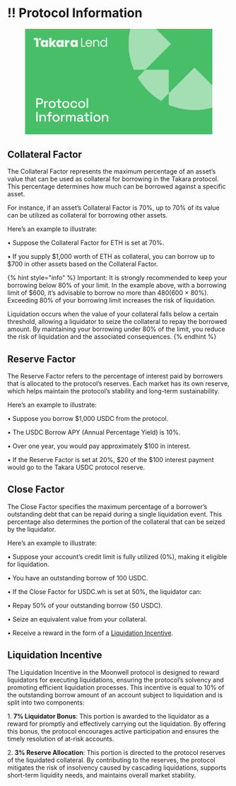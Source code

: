 # ‼️ Protocol Information

<figure><img src="../.gitbook/assets/prootocol infomation.png" alt=""><figcaption></figcaption></figure>

## Collateral Factor

The Collateral Factor represents the maximum percentage of an asset’s value that can be used as collateral for borrowing in the Takara protocol. This percentage determines how much can be borrowed against a specific asset.

For instance, if an asset’s Collateral Factor is 70%, up to 70% of its value can be utilized as collateral for borrowing other assets.

Here’s an example to illustrate:

• Suppose the Collateral Factor for ETH is set at 70%.

• If you supply $1,000 worth of ETH as collateral, you can borrow up to $700 in other assets based on the Collateral Factor.

{% hint style="info" %}
Important: It is strongly recommended to keep your borrowing below 80% of your limit. In the example above, with a borrowing limit of $600, it’s advisable to borrow no more than $480 ($600 × 80%). Exceeding 80% of your borrowing limit increases the risk of liquidation.

Liquidation occurs when the value of your collateral falls below a certain threshold, allowing a liquidator to seize the collateral to repay the borrowed amount. By maintaining your borrowing under 80% of the limit, you reduce the risk of liquidation and the associated consequences.
{% endhint %}

## Reserve Factor

The Reserve Factor refers to the percentage of interest paid by borrowers that is allocated to the protocol’s reserves. Each market has its own reserve, which helps maintain the protocol’s stability and long-term sustainability.

Here’s an example to illustrate:

• Suppose you borrow $1,000 USDC from the protocol.

• The USDC Borrow APY (Annual Percentage Yield) is 10%.

• Over one year, you would pay approximately $100 in interest.

• If the Reserve Factor is set at 20%, $20 of the $100 interest payment would go to the Takara USDC protocol reserve.

## Close Factor

The Close Factor specifies the maximum percentage of a borrower’s outstanding debt that can be repaid during a single liquidation event. This percentage also determines the portion of the collateral that can be seized by the liquidator.

Here’s an example to illustrate:

• Suppose your account’s credit limit is fully utilized (0%), making it eligible for liquidation.

• You have an outstanding borrow of 100 USDC.

• If the Close Factor for USDC.wh is set at 50%, the liquidator can:

• Repay 50% of your outstanding borrow (50 USDC).

• Seize an equivalent value from your collateral.

• Receive a reward in the form of a [Liquidation Incentive](protocol-information.md#liquidation-incentive).

## Liquidation Incentive

The Liquidation Incentive in the Moonwell protocol is designed to reward liquidators for executing liquidations, ensuring the protocol’s solvency and promoting efficient liquidation processes. This incentive is equal to 10% of the outstanding borrow amount of an account subject to liquidation and is split into two components:

1\. **7% Liquidator Bonus**: This portion is awarded to the liquidator as a reward for promptly and effectively carrying out the liquidation. By offering this bonus, the protocol encourages active participation and ensures the timely resolution of at-risk accounts.

2\. **3% Reserve Allocation**: This portion is directed to the protocol reserves of the liquidated collateral. By contributing to the reserves, the protocol mitigates the risk of insolvency caused by cascading liquidations, supports short-term liquidity needs, and maintains overall market stability.
